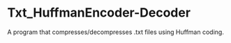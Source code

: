 # Txt_HuffmanEncoder-Decoder
A program that compresses/decompresses .txt files using Huffman coding.
